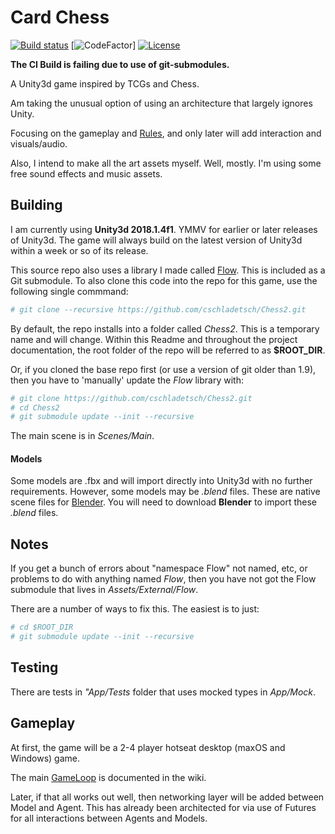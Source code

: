 # Card Chess
[![Build status](https://ci.appveyor.com/api/projects/status/github/cschladetsch/cardchess?svg=true)](https://ci.appveyor.com/project/cschladetsch/cardchess)
[![CodeFactor](https://www.codefactor.io/repository/github/cschladetsch/cardchess/badge)]
[![License](https://img.shields.io/github/license/cschladetsch/cardchess.svg?label=License&maxAge=86400)](./LICENSE.txt)

**The CI Build is failing due to use of git-submodules.**

A Unity3d game inspired by TCGs and Chess.

Am taking the unusual option of using an architecture that largely ignores Unity.

Focusing on the gameplay and [Rules](https://github.com/cschladetsch/Chess2/wiki), and only later will add interaction and visuals/audio.

Also, I intend to make all the art assets myself. Well, mostly. I'm using some free sound effects and music assets.

## Building

I am currently using **Unity3d 2018.1.4f1**. YMMV for earlier or later releases of Unity3d. The game will always build on the latest version of Unity3d within a week or so of its release.

This source repo also uses a library I made called [Flow](https://github.com/cschladetsch/Flow). This is included as a Git submodule. To also clone this code into the repo for this game, use the following single commmand:

```bash
# git clone --recursive https://github.com/cschladetsch/Chess2.git
```

By default, the repo installs into a folder called _Chess2_. This is a temporary name and will change. Within this Readme and throughout the project documentation, the root folder of the repo will be referred to as **$ROOT_DIR**.

Or, if you cloned the base repo first (or use a version of git older than 1.9), then you have to 'manually' update the _Flow_ library with:

```bash
# git clone https://github.com/cschladetsch/Chess2.git
# cd Chess2
# git submodule update --init --recursive
```

The main scene is in _Scenes/Main_.

#### Models

Some models are .fbx and will import directly into Unity3d with no further requirements. However, some models may be _.blend_ files. These are native scene files for [Blender](https://www.blender.org/download/). You will need to download **Blender** to import these _.blend_ files.

## Notes

If you get a bunch of errors about "namespace Flow" not named, etc, or problems to do with anything named _Flow_, then you have not got the Flow submodule that lives in _Assets/External/Flow_.

There are a number of ways to fix this. The easiest is to just:

```bash
# cd $ROOT_DIR
# git submodule update --init --recursive
```

## Testing

There are tests in _"App/Tests_ folder that uses mocked types in _App/Mock_.

## Gameplay

At first, the game will be a 2-4 player hotseat desktop (maxOS and Windows) game.

The main [GameLoop](https://github.com/cschladetsch/Chess2/wiki/gameloop) is documented in the wiki.

Later, if that all works out well, then networking layer will be added between Model and Agent. This has already been architected for via use of Futures for all interactions between Agents and Models.
